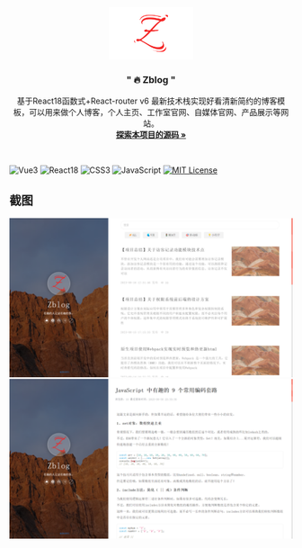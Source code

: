 
<p align="center">
<img width="150" src="doc/logo.png"/>
</p>

<h3 align="center">" 🔥 Zblog "</h3>
  <p align="center">
    基于React18函数式+React-router v6 最新技术栈实现好看清新简约的博客模板，可以用来做个人博客，个人主页、工作室官网、自媒体官网、产品展示等网站。
    <br />
    <a href="https://gitee.com/Z568_568/Zblog.git" target="_blank"><strong>探索本项目的源码 »</strong></a>
    <br />

[comment]: <> (    <a href="http://www.zhouyi.run/" target="_blank"><strong>在线示例点这里 »</strong></a>)
    <br />
    
![Vue3](https://img.shields.io/badge/-Vue-34495e?logo=vue.js)
![React18](https://img.shields.io/badge/-React-red?logo=react.js&logoColor=white)
![CSS3](https://img.shields.io/badge/-CSS3-blue?logo=css3&logoColor=white)
![JavaScript](https://img.shields.io/badge/-JavaScript-yellow?logo=javascript&logoColor=white)
[![MIT License](https://img.shields.io/badge/License-MIT-green.svg)](https://choosealicense.com/licenses/mit/)
</p>

 ## 截图
 
 <img  src="doc/1.png" >
 <img  src="doc/2.png" >
